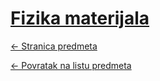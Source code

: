 # [Fizika materijala](https://www.github.com/studosi-fer/FIZMAT)
[<- Stranica predmeta](https://www.fer.unizg.hr/predmet/fizmat)

[<- Povratak na listu predmeta](https://www.github.com/studosi/FER)